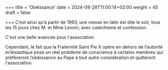 +++
title = 'Obéissance'
date = 2024-08-28T11:00:14+02:00
weight = 45
draft = false

+++
C’est ainsi qu’à partir de 1993, une messe en latin est dite le soir, tous les 15 jours chez M. et Mme Levoin; avec catéchisme et confession.

C'est une belle avancée pour l'association.

Cependant, le fait que la Fraternité Saint Pie X opère en dehors de l’autorité éclésiastique pose un réel problème de conscience à certains membres qui préfèreront l’obéissance au Pape à tout autre considération et quitteront l'association.





 
